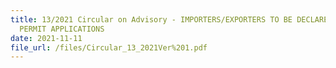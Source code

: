 ```yaml
---
title: 13/2021 Circular on Advisory - IMPORTERS/EXPORTERS TO BE DECLARED IN
  PERMIT APPLICATIONS
date: 2021-11-11
file_url: /files/Circular_13_2021Ver%201.pdf
---
```

